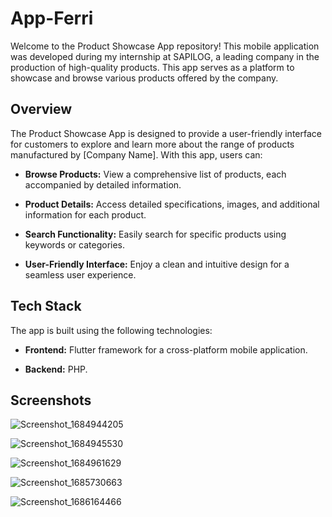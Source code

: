 # App-Ferri

Welcome to the Product Showcase App repository! This mobile application was developed during my internship at SAPILOG, a leading company in the production of high-quality products. This app serves as a platform to showcase and browse various products offered by the company.

## Overview

The Product Showcase App is designed to provide a user-friendly interface for customers to explore and learn more about the range of products manufactured by [Company Name]. With this app, users can:

- **Browse Products:** View a comprehensive list of products, each accompanied by detailed information.
  
- **Product Details:** Access detailed specifications, images, and additional information for each product.

- **Search Functionality:** Easily search for specific products using keywords or categories.

- **User-Friendly Interface:** Enjoy a clean and intuitive design for a seamless user experience.

## Tech Stack

The app is built using the following technologies:

- **Frontend:** Flutter framework for a cross-platform mobile application.
  
- **Backend:** PHP.

## Screenshots
![Screenshot_1684944205](https://github.com/Med020/App-Ferri/assets/125467087/a81fe42c-43a5-4982-8fc8-7eb236e1a923)

![Screenshot_1684945530](https://github.com/Med020/App-Ferri/assets/125467087/94cd14c7-bd7f-45fa-923c-6ab9604ac16c)

![Screenshot_1684961629](https://github.com/Med020/App-Ferri/assets/125467087/f747fa65-6ecf-4e4e-9c21-7c2adfe09670)

![Screenshot_1685730663](https://github.com/Med020/App-Ferri/assets/125467087/1a58d12f-134c-4b10-b992-5e03bef728b4)

![Screenshot_1686164466](https://github.com/Med020/App-Ferri/assets/125467087/b1b233eb-2261-4649-a03e-e40938053c19)




